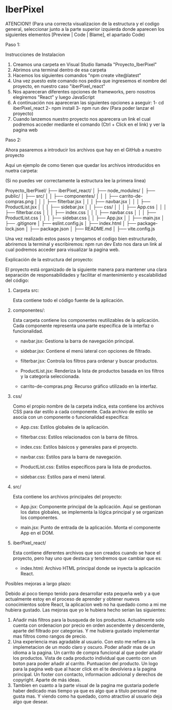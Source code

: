# IberPixel 


ATENCION!! (Para una correcta visualizacion de la estructura y el codigo general, seleccionar junto a la parte superior izquierda donde aparecen los siguientes elementos [Preview | Code | Blame], el apartado Code)


Paso 1:

Instrucciones de Instalacion

1. Creamos una carpeta en Visual Studio llamada "Proyecto_IberPixel"
2. Abrimos una terminal dentro de esa carpeta
3. Hacemos los siguientes comandos "npm create vite@latest"
4. Una vez puesto este comando nos pedira que ingresemos el nombre del proyecto, en nuestro caso "iberPixel_react"
5. Nos apareceran diferentes opciones de frameworks, pero nosotros elegiremos "React" y luego JavaScript
6. A continuación nos apareceran las siguientes opciones a aseguir: 1- cd iberPixel_react 2- npm install 3- npm run dev (Para poder lanzar el proyecto)
7. Cuando lanzemos nuestro proyecto nos aparecera un link el cual podremos acceder mediante el comando (Ctrl + Click en el link) y ver la pagina web

Paso 2:

Ahora pasaremos a introducir los archivos que hay en el GitHub a nuestro proyecto

Aqui un ejemplo de como tienen que quedar los archivos introducidos en nuetra carpeta:

(Si no puedes ver correctamente la estructura lee la primera linea)

Proyecto_IberPixel/
├── iberPixel_react/
│   ├── node_modules/
│   ├── public/
│   ├── src/
│   │   ├── componentes/
│   │   │   ├── carrito-de-compras.png
│   │   │   ├── filterbar.jsx
│   │   │   ├── navbar.jsx
│   │   │   ├── ProductList.jsx
│   │   │   ├── sidebar.jsx
│   │   ├── css/
│   │   │   ├── App.css
│   │   │   ├── filterbar.css
│   │   │   ├── index.css
│   │   │   ├── navbar.css
│   │   │   ├── ProductList.css
│   │   │   ├── sidebar.css
│   │   ├── App.jsx
│   │   ├── main.jsx
│   ├── .gitignore
│   ├── eslint.config.js
│   ├── index.html
│   ├── package-lock.json
│   ├── package.json
│   ├── README.md
│   ├── vite.config.js

Una vez realizado estos pasos y tengamos el codigo bien estructurado, abriremos la terminal y escribiremos: npm run dev 
Esto nos dara un link al cual podremos acceder para visualizar la pagina web.






Explicación de la estructura del proyecto:

El proyecto está organizado de la siguiente manera para mantener una clara separación de responsabilidades y facilitar el mantenimiento y escalabilidad del código:

1. Carpeta src:

   Esta contiene todo el código fuente de la aplicación.

2. componentes/:

   Esta carpeta contiene los componentes reutilizables de la aplicación. Cada componente representa una parte específica de la interfaz o funcionalidad.

   - navbar.jsx: Gestiona la barra de navegación principal.

   - sidebar.jsx: Contiene el menú lateral con opciones de filtrado.

   - filterbar.jsx: Controla los filtros para ordenar y buscar productos.

   - ProductList.jsx: Renderiza la lista de productos basada en los filtros y la categoría seleccionada.

   - carrito-de-compras.png: Recurso gráfico utilizado en la interfaz.
  
3. css/

   Como el propio nombre de la carpeta indica, esta contiene los archivos CSS para dar estilo a cada componente. Cada archivo de estilo se asocia con un componente o funcionalidad específica:

   - App.css: Estilos globales de la aplicación.
  
   - filterbar.css: Estilos relacionados con la barra de filtros.
  
   - index.css: Estilos básicos y generales para el proyecto.
  
   - navbar.css: Estilos para la barra de navegación.
  
   - ProductList.css: Estilos específicos para la lista de productos.
  
   - sidebar.css: Estilos para el menú lateral.
  
4. src/

   Esta contiene los archivos principales del proyecto:

   - App.jsx: Componente principal de la aplicación. Aquí se gestionan los datos globales, se implementa la lógica principal y se organizan los componentes.
  
   - main.jsx: Punto de entrada de la aplicación. Monta el componente App en el DOM.
  
5. iberPixel_react/

   Esta contiene diferentes archivos que son creados cuando se hace el proyecto, pero hay uno que destaca y tendremos que cambiar que es:

   - index.html: Archivo HTML principal donde se inyecta la aplicación React.



Posibles mejoras a largo plazo:

   Debido al poco tiempo tenido para desarrollar esta pequeña web y a que actualmente estoy en el proceso de aprender y obtener nuevos conocimientos sobre React, la aplicacion web no ha quedado como a mi me hubiera gustado. 
   Las mejoras que yo le hubiera hecho serian las siguientes:

   1. Añadir más filtros para la busqueda de los productos. Actualmente solo cuenta con ordenacion por precio en orden ascendente y descendente, aparte del filtrado por categorias. Y me hubiera gustado implementar mas filtros como rangos de       precio.
   2. Una experiencia mas agradable al usuario. Con esto me refiero a la implemetacion de un modo claro y oscuro. Poder añadir mas de un idioma a la pagina. Un carrito de compra funcional al que poder añadir los productos. Vista de cada producto individual que cuento con un boton para poder añadir al carrito. Puntuacion del producto. Un logo para la pagina web que al hacer click en el te devolviera a la pagina principal. Un footer con contacto, informacion adicional y derechos de copyright. Aparte de más ideas.
   3. Tambien en cuanto a la parte visual de la pagina me gustaria poderle haber dedicado mas tiempo ya que es algo que a titulo personal me gusta mas. Y viendo como ha quedado, como atractivo al usuario deja algo que desear. 
